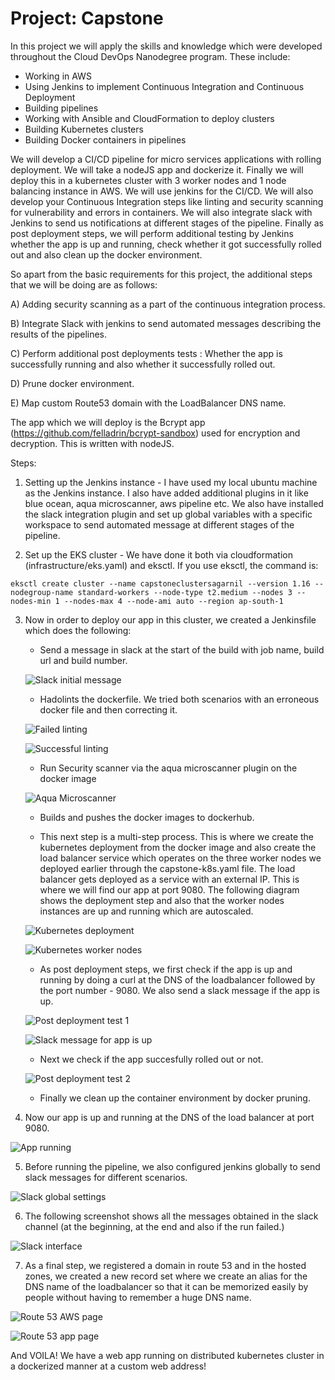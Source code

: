 # Project: Capstone

In this project we will apply the skills and knowledge which were developed throughout the Cloud DevOps Nanodegree program. These include:

- Working in AWS
- Using Jenkins to implement Continuous Integration and Continuous Deployment
- Building pipelines
- Working with Ansible and CloudFormation to deploy clusters
- Building Kubernetes clusters
- Building Docker containers in pipelines

We will develop a CI/CD pipeline for micro services applications with rolling deployment. We will take a nodeJS app and dockerize it. Finally we will deploy this in a kubernetes cluster with 3 worker nodes and 1 node balancing instance in AWS. We will use jenkins for the CI/CD. We will also develop your Continuous Integration steps like linting and security scanning for vulnerability and errors in containers. We will also integrate slack with Jenkins to send us notifications at different stages of the pipeline. Finally as post deployment steps, we will perform additional testing by Jenkins whether the app is up and running, check whether it got successfully rolled out and also clean up the docker environment.

So apart from the basic requirements for this project, the additional steps that we will be doing are as follows:

A) Adding security scanning as a part of the continuous integration process.

B) Integrate Slack with jenkins to send automated messages describing the results of the pipelines.

C) Perform additional post deployments tests : Whether the app is successfully running and also whether it successfully rolled out.

D) Prune docker environment.

E) Map custom Route53 domain with the LoadBalancer DNS name.

The app which we will deploy is the Bcrypt app (https://github.com/felladrin/bcrypt-sandbox) used for encryption and decryption. This is written with nodeJS.

Steps:

1. Setting up the Jenkins instance - I have used my local ubuntu machine as the Jenkins instance. I also have added additional plugins in it like blue ocean, aqua microscanner, aws pipeline etc. We also have installed the slack integration plugin and set up global variables with a specific workspace to send automated message at different stages of the pipeline.

2. Set up the EKS cluster - We have done it both via cloudformation (infrastructure/eks.yaml) and eksctl. If you use eksctl, the command is:

```eksctl create cluster --name capstoneclustersagarnil --version 1.16 --nodegroup-name standard-workers --node-type t2.medium --nodes 3 --nodes-min 1 --nodes-max 4 --node-ami auto --region ap-south-1```

3. Now in order to deploy our app in this cluster, we created a Jenkinsfile which does the following:

   - Send a message in slack at the start of the build with job name, build url and build number.
   
   ![Slack initial message](screenshots/9_slack_automated_message_at_start.png)
   
   - Hadolints the dockerfile. We tried both scenarios with an erroneous docker file and then correcting it.
   
   ![Failed linting](screenshots/1_jenkins_pipeline_failed.png)
   
   ![Successful linting](screenshots/2_jenkins_pipeline_success.png)
   
   - Run Security scanner via the aqua microscanner plugin on the docker image
   
   ![Aqua Microscanner](screenshots/3_pre_deployment_check_scan_container.png)
   
   - Builds and pushes the docker images to dockerhub.
   
   - This next step is a multi-step process. This is where we create the kubernetes deployment from the docker image and also create the load balancer service which operates on the three worker nodes we deployed earlier through the capstone-k8s.yaml file. The load balancer gets deployed as a service with an external IP. This is where we will find our app at port 9080. The following diagram shows the deployment step and also that the worker nodes instances are up and running which are autoscaled.
   
   ![Kubernetes deployment](screenshots/4_kubernetes_deploy.png)
   
   ![Kubernetes worker nodes](screenshots/5_kubernetes_worker_nodes_ec2_up.png)
   
   - As post deployment steps, we first check if the app is up and running by doing a curl at the DNS of the loadbalancer followed by the port number - 9080. We also send a slack message if the app is up.
   
   ![Post deployment test 1](screenshots/6_post_deployment_check_1_app_running.png)
   
   ![Slack message for app is up](screenshots/10_slack_automated_message_if_app_is_up.png)
   
   - Next we check if the app succesfully rolled out or not.
   
   ![Post deployment test 2](screenshots/7_post_deployment_check_2_app_rolled_out.png)
   
   - Finally we clean up the container environment by docker pruning.
   
4. Now our app is up and running at the DNS of the load balancer at port 9080.
   
![App running](screenshots/8_final_app_up_and_running.png)

5. Before running the pipeline, we also configured jenkins globally to send slack messages for different scenarios.

![Slack global settings](screenshots/11_slack_automated_message_setting_global.png)

6. The following screenshot shows all the messages obtained in the slack channel (at the beginning, at the end and also if the run failed.)

![Slack interface](screenshots/12_automated_slack_notification_from_jenkins.png)

7. As a final step, we registered a domain in route 53 and in the hosted zones, we created a new record set where we create an alias for the DNS name of the loadbalancer so that it can be memorized easily by people without having to remember a huge DNS name.

![Route 53 AWS page](screenshots/13_route_53_aws_page_record_set.png)

![Route 53 app page](screenshots/14_route_53_mapping.png)


And VOILA! We have a web app running on distributed kubernetes cluster in a dockerized manner at a custom web address!
